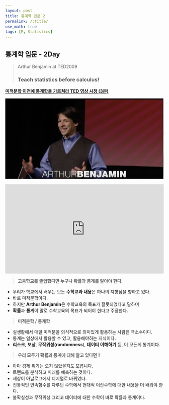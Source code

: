 ```yaml
---
layout: post
title: 통계학 입문 2
permalink: /:title/
use_math: true
tags: [R, Statistics] 
---
```


## 통계학 입문 - 2Day 



> Arthur Benjamin at TED2009
>
> ### Teach statistics before calculus!



[**미적분학 이전에 통계학을 가르쳐라 TED 영상 시청 (3분)**](https://www.ted.com/talks/arthur_benjamin_s_formula_for_changing_math_education?utm_campaign=tedspread&utm_medium=referral&utm_source=tedcomshare)



[![ted_2day](../images/statistics_images/ted_2day.png)](https://www.ted.com/talks/arthur_benjamin_s_formula_for_changing_math_education?utm_campaign=tedspread&utm_medium=referral&utm_source=tedcomshare)

<div style="max-width:854px"><div style="position:relative;height:0;padding-bottom:56.25%"><iframe src="https://embed.ted.com/talks/arthur_benjamin_teach_statistics_before_calculus" width="854" height="480" style="position:absolute;left:0;top:0;width:100%;height:100%" frameborder="0" scrolling="no" allowfullscreen></iframe></div></div>



> **고등학교를 졸업했다면 누구나 확률과 통계를 알아야 한다.** 



- 우리가 학교에서 배우는 모든 **수학교과 내용**은 하나의 지향점을 향하고 있다.
- 바로 미적분학이다.
- 하지만 **Arthur Benjamin**은 수학교육의 목표가 잘못되었다고 말하며 
- **확률**과 **통계**야 말로 수학교육의 목표가 되어야 한다고 주장한다. 



> **미적분학 / 통계학** 



- 실생활에서 매일 미적분을 의식적으로 의미있게 활용하는 사람은 극소수이다. 
- 통계는 일상에서 활용할 수 있고, 활용해야하는 지식이다. 
- **리스크**, **보상**,  **무작위성(randomness**), **데이터 이해하기** 등, 이 모든게 통계이다.



> **우리 모두가 확률과 통계에 대해 알고 있다면 ?**



- 아마 경제 위기는 오지 않았을지도 모릅니다. 
- 트렌드를 분석하고 미래를 예측하는 것이다. 
- 세상이 아날로그에서 디지털로 바뀌었다. 
- 전통적인 연속함수를 다루던 수학에서 현대적 이산수학에 대한 내용을 더 배워야 한다. 
- 불확실성과 무작위성 그리고 데이터에 대한 수학이 바로 확률과 통계이다. 



